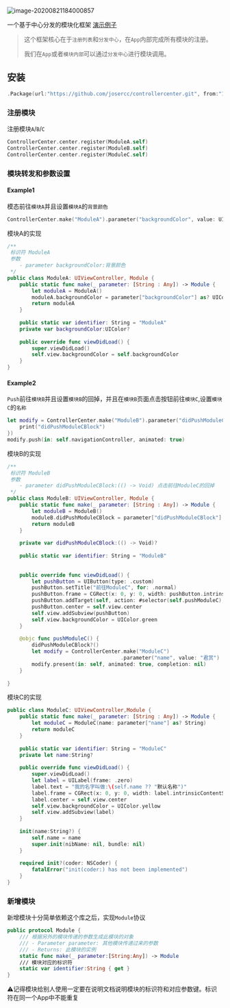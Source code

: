 ![image-20200821184000857](https://gitee.com/joser_zhang/upic/raw/master/uPic/image-20200821184000857.png)

一个基于中心分发的模块化框架
[演示例子](https://github.com/josercc/Example)

> 这个框架核心在于`注册列表`和`分发中心`，在`App`内部完成所有模块的注册。
>
> 我们在`App`或者`模块内部`可以通过`分发中心`进行模块调用。

## 安装

```swift
.Package(url:"https://github.com/josercc/controllercenter.git", from:"1.0.0")
```

### 注册模块

注册模块`A`/`B`/`C`

```swift
ControllerCenter.center.register(ModuleA.self)
ControllerCenter.center.register(ModuleB.self)
ControllerCenter.center.register(ModuleC.self)
```

### 模块转发和参数设置

#### Example1 

模态前往`模块A`并且设置`模块A`的`背景颜色`

```swift
ControllerCenter.make("ModuleA").parameter("backgroundColor", value: UIColor.red).present(in: self, animated: true, completion: nil)
```

模块A的实现

```swift
/**
 标识符 ModuleA
 参数
    - parameter backgroundColor:背景颜色
 */
public class ModuleA: UIViewController, Module {
    public static func make(_ parameter: [String : Any]) -> Module {
        let moduleA = ModuleA()
        moduleA.backgroundColor = parameter["backgroundColor"] as? UIColor
        return moduleA
    }
    
    public static var identifier: String = "ModuleA"
    private var backgroundColor:UIColor?
    
    public override func viewDidLoad() {
        super.viewDidLoad()
        self.view.backgroundColor = self.backgroundColor
    }
}

```

#### Example2

`Push`前往`模块B`并且设置`模块B`的回掉，并且在`模块B`页面点击按钮前往`模块C`,设置`模块C`的`名称`

```swift
let modify = ControllerCenter.make("ModuleB").parameter("didPushModuleCBlock", value: {
    print("didPushModuleCBlock")
})
modify.push(in: self.navigationController, animated: true)
```

模块B的实现

```swift
/**
 标识符 ModuleB
 参数
    - parameter didPushModuleCBlock:(() -> Void) 点击前往ModuleC的回掉
 */
public class ModuleB: UIViewController, Module {
    public static func make(_ parameter: [String : Any]) -> Module {
        let moduleB = ModuleB()
        moduleB.didPushModuleCBlock = parameter["didPushModuleCBlock"] as? (() -> Void)
        return moduleB
    }
    
    private var didPushModuleCBlock:(() -> Void)?
    
    public static var identifier: String = "ModuleB"
    
    
    public override func viewDidLoad() {
        let pushButton = UIButton(type: .custom)
        pushButton.setTitle("前往ModuleC", for: .normal)
        pushButton.frame = CGRect(x: 0, y: 0, width: pushButton.intrinsicContentSize.width, height: pushButton.intrinsicContentSize.height)
        pushButton.addTarget(self, action: #selector(self.pushModuleC), for: .touchUpInside)
        pushButton.center = self.view.center
        self.view.addSubview(pushButton)
        self.view.backgroundColor = UIColor.green
    }
    
    @objc func pushModuleC() {
        didPushModuleCBlock?()
        let modify = ControllerCenter.make("ModuleC")
                                     .parameter("name", value: "君赏")
        modify.present(in: self, animated: true, completion: nil)
    }
    
}
```

模块C的实现

```swift
public class ModuleC: UIViewController,Module {
    public static func make(_ parameter: [String : Any]) -> Module {
        let moduleC = ModuleC(name: parameter["name"] as? String)
        return moduleC
    }
    
    public static var identifier: String = "ModuleC"
    private let name:String?
    
    public override func viewDidLoad() {
        super.viewDidLoad()
        let label = UILabel(frame: .zero)
        label.text = "我的名字叫做:\(self.name ?? "默认名称")"
        label.frame = CGRect(x: 0, y: 0, width: label.intrinsicContentSize.width, height: label.intrinsicContentSize.height)
        label.center = self.view.center
        self.view.backgroundColor = UIColor.yellow
        self.view.addSubview(label)
    }
    
    init(name:String?) {
        self.name = name
        super.init(nibName: nil, bundle: nil)
    }
    
    required init?(coder: NSCoder) {
        fatalError("init(coder:) has not been implemented")
    }
}

```

### 新增模块

新增模块十分简单依赖这个库之后，实现`Module`协议

```swift
public protocol Module {
    /// 根据另外的模块传递的参数生成此模块的对象
    /// - Parameter parameter: 其他模块传递过来的参数
    /// - Returns: 此模块的实例
    static func make(_ parameter:[String:Any]) -> Module
    /// 模块对应的标识符
    static var identifier:String { get }
}
```

⚠️记得模块给别人使用一定要在说明文档说明模块的标识符和对应参数键。标识符在同一个App中不能重复
